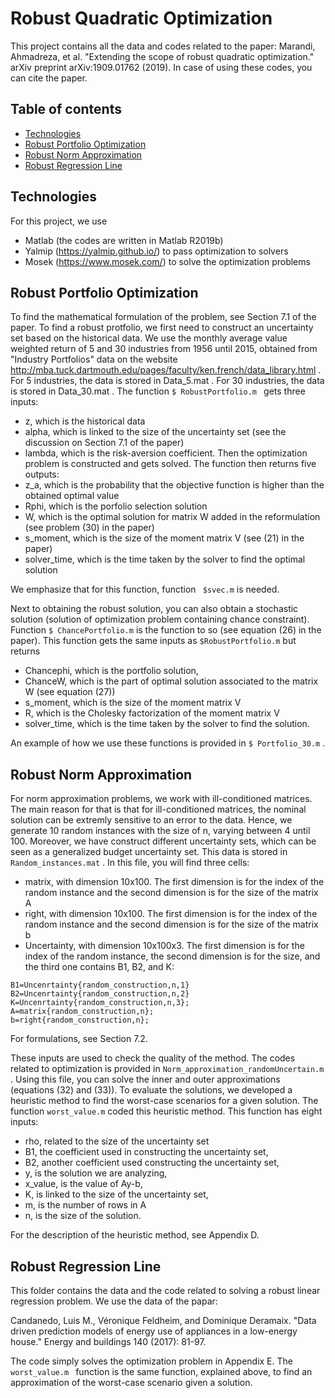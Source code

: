# Robust Quadratic Optimization 

This project contains all the data and codes related to the paper:
Marandi, Ahmadreza, et al. "Extending the scope of robust quadratic optimization." arXiv preprint arXiv:1909.01762 (2019). In case of using these codes, you can cite the paper.  

## Table of contents
* [Technologies](#technologies)
* [Robust Portfolio Optimization](#Robust-Portfolio-Optimization)
* [Robust Norm Approximation](#robust-norm-approximation)
* [Robust Regression Line](#robust-regression-line)

## Technologies
For this project, we use
* Matlab (the codes are written in Matlab R2019b)
* Yalmip (https://yalmip.github.io/) to pass optimization to solvers
* Mosek (https://www.mosek.com/) to solve the optimization problems

## Robust Portfolio Optimization
To find the mathematical formulation of the problem, see Section 7.1 of the paper.
To find a robust protfolio, we first need to construct an uncertainty set based on the historical data. We use the monthly average value weighted return of 5 and 30 industries from 1956 until 2015, obtained from  "Industry Portfolios" data on the website http://mba.tuck.dartmouth.edu/pages/faculty/ken.french/data_library.html . For 5 industries, the data is stored in Data_5.mat . For 30 industries, the data is stored in Data_30.mat . The function ```$ RobustPortfolio.m ``` gets three inputs:
* z, which is the historical data
* alpha, which is linked to the size of the uncertainty set (see the discussion on Section 7.1 of the paper)
* lambda, which is the risk-aversion coefficient.
Then the optimization problem is constructed and gets solved. The function then returns five outputs:
* z_a, which is the probability that the objective function is higher than the obtained optimal value
* Rphi, which is the porfolio selection solution
* W, which is the optimal solution for matrix W added in the reformulation (see problem (30) in the paper)
* s_moment, which is the size of the moment matrix V (see (21) in the paper)
* solver_time, which is the time taken by the solver to find the optimal solution

We emphasize that for this function, function ``` $svec.m``` is needed. 

Next to obtaining the robust solution, you can also obtain a stochastic solution (solution of optimization problem containing chance constraint). Function ``` $ ChancePortfolio.m ``` is the function to so (see equation (26) in the paper). This function gets the same inputs as ``` $RobustPortfolio.m ``` but returns
* Chancephi, which is the portfolio solution,
* ChanceW, which is the part of optimal solution associated to the matrix W (see equation (27))
* s_moment, which is the size of the moment matrix V
* R, which is the Cholesky factorization of the moment matrix V
* solver_time, which is the time taken by the solver to find the solution.


An example of how we use these functions is provided in ``` $ Portfolio_30.m ``` .




## Robust Norm Approximation
For norm approximation problems, we work with ill-conditioned matrices. The main reason for that is that for ill-conditioned matrices, the nominal solution can be extremly sensitive to an error to the data. Hence, we generate 10 random instances with the size of n, varying between 4 until 100. Moreover, we have construct different uncertainty sets, which can be seen as a generalized budget uncertainty set. This data is stored in ``` Random_instances.mat ``` . In this file, you will find three cells: 

* matrix, with dimension 10x100. The first dimension is for the index of the random instance and the second dimension is for the size of the matrix A
* right, with dimension 10x100. The first dimension is for the index of the random instance and the second dimension is for the size of the matrix b
* Uncertainty, with dimension 10x100x3. The first dimension is for the index of the random instance, the second dimension is for the size, and the third one contains B1, B2, and K:

```
B1=Uncenrtainty{random_construction,n,1}
B2=Uncenrtainty{random_construction,n,2}
K=Uncenrtainty{random_construction,n,3};
A=matrix{random_construction,n};
b=right{random_construction,n};
 ``` 
For formulations, see Section 7.2. 

These inputs are used to check the quality of the method. The codes related to optimization is provided in ``` Norm_approximation_randomUncertain.m ``` . Using this file, you can solve the inner and outer approximations (equations (32) and (33)). To evaluate the solutions, we developed a heuristic method to find the worst-case scenarios for a given solution. The function ``` worst_value.m ``` coded this heuristic method. This function has eight inputs:

* rho, related to the size of the uncertainty set
* B1, the coefficient used in constructing the uncertainty set,
* B2, another coefficient used constructing the uncertainty set,
* y, is the solution we are analyzing, 
* x_value, is the value of Ay-b,
* K, is linked to the size of the uncertainty set,
* m, is the number of rows in A
* n, is the size of the solution.

For the description of the heuristic method, see Appendix D.

## Robust Regression Line

This folder contains the data and the code related to solving a robust linear regression problem. We use the data of the papar:

Candanedo, Luis M., Véronique Feldheim, and Dominique Deramaix. "Data driven prediction models of energy use of appliances in a low-energy house." Energy and buildings 140 (2017): 81-97.

The code simply solves the optimization problem in Appendix E. The ```worst_value.m ``` function is the same function, explained above, to find an approximation of the worst-case scenario given a solution. 
